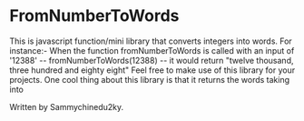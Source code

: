 # FromNumberToWords
This is javascript function/mini library that converts integers into words. For instance:-
When the function fromNumberToWords is called with an input of  '12388' -- fromNumberToWords(12388) -- it would return "twelve thousand, three hundred and eighty eight"
Feel free to make use of this library for your projects.
One cool thing about this library is that it returns the words taking into 

Written by Sammychinedu2ky.
<!--stackedit_data:
eyJoaXN0b3J5IjpbNzIwNTk2NjY5XX0=
-->